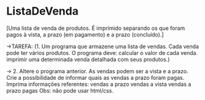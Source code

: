 # ListaDeVenda
[Uma lista de venda de produtos. É imprimido separando os que foram pagos à vista, a prazo (em pagamento) e a prazo (concluído).]


->TAREFA:
(1. Um programa que armazene uma lista de vendas.
Cada venda pode ter vários produtos.
O programa deve: 
calcular o valor de cada venda. 
imprimir uma determinada venda detalhada com seus produtos.)

-> 2. Altere o programa anterior.
As vendas podem ser a vista e a prazo.
Crie a possibilidade de informar quais as vendas a prazo foram pagas.
Imprima informações referentes:
vendas a prazo
vendas a vista
vendas a prazo pagas
Obs: não pode usar html/css.
